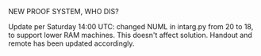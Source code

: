 NEW PROOF SYSTEM, WHO DIS?

Update per Saturday 14:00 UTC: changed NUML in intarg.py from 20 to 18, to support lower RAM machines. This doesn't affect solution. Handout and remote has been updated accordingly.
